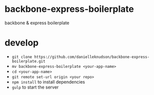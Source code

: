 # backbone-express-boilerplate
backbone &amp; express boilerplate

# develop
- `git clone https://github.com/danielleknudson/backbone-express-boilerplate.git`
- `mv backbone-express-boilerplate <your-app-name>`
- `cd <your-app-name>`
- `git remote set-url origin <your repo>`
- `npm install` to install dependencies
- `gulp` to start the server
